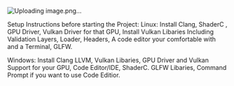 ![Uploading image.png…]()

Setup Instructions before starting the Project:
Linux:
Install Clang, ShaderC , GPU Driver, Vulkan Driver for that GPU, Install Vulkan Libaries Including Validation Layers, Loader, Headers, A code editor your comfortable with and a Terminal, GLFW.

Windows:
Install Clang LLVM, Vulkan Libaries, GPU Driver and Vulkan Support for your GPU, Code Editor/IDE, ShaderC. GLFW Libaries, Command Prompt if you want to use Code Editior.
